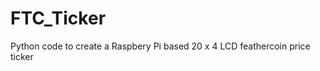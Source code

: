 FTC_Ticker
==========

Python code to create a Raspbery Pi based 20 x 4 LCD feathercoin price ticker

